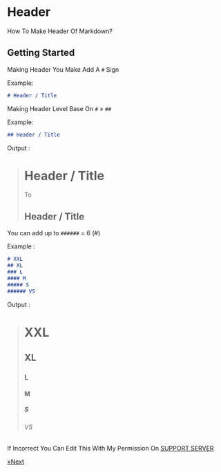 # Header
How To Make Header Of Markdown?

## Getting Started

Making Header You Make Add A `#` Sign

Example:
```md
# Header / Title
```

Making Header Level Base On `#` » `##`

Example:
```md
## Header / Title
```
Output :
> # Header / Title 
> To
> ## Header / Title

You can add up to `######` = 6 (#)

Example :
```md
# XXL
## XL
### L
#### M
##### S
###### VS
```
Output :
> # XXL
> ## XL
> ### L
> #### M
> ##### S
> ###### VS

If Incorrect You Can Edit This With My Permission On [SUPPORT SERVER](http://GitHub.com/Hen1104/markdown-v2/README.md#Links)

[»Next](hyperlink.md)
